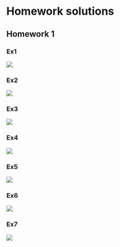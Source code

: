 # Homework solutions
## Homework 1
### Ex1
![](Screenshots/HW1/ex1.png)
### Ex2
![](Screenshots/HW1/ex2.png)
### Ex3
![](Screenshots/HW1/ex3.png)
### Ex4
![](Screenshots/HW1/ex4.png)
### Ex5
![](Screenshots/HW1/ex5.png)
### Ex6
![](Screenshots/HW1/ex6.png)
### Ex7
![](Screenshots/HW1/ex7.png)
